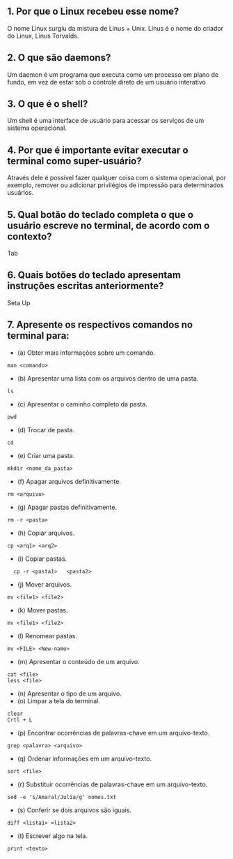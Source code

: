 ## 1. Por que o Linux recebeu esse nome?
 O nome Linux surgiu da mistura de Linus + Unix. Linus é o nome do criador do Linux, Linus Torvalds.

## 2. O que são daemons?
Um daemon é um programa que executa como um processo em plano de fundo, em vez de estar sob o controle direto de um usuário interativo

## 3. O que é o shell?
Um shell é uma interface de usuário para acessar os serviços de um sistema operacional.

## 4. Por que é importante evitar executar o terminal como super-usuário?
Através dele é possível fazer qualquer coisa com o sistema operacional, por exemplo, remover ou adicionar privilégios de impressão para determinados usuários.

## 5. Qual botão do teclado completa o que o usuário escreve no terminal, de acordo com o contexto?
Tab

## 6. Quais botões do teclado apresentam instruções escritas anteriormente?
Seta Up

## 7. Apresente os respectivos comandos no terminal para:
  - (a) Obter mais informações sobre um comando.
  ```shell
  man <comando>
  ```

  - (b) Apresentar uma lista com os arquivos dentro de uma pasta.
  ```shell
  ls
  ```

  - (c) Apresentar o caminho completo da pasta.
  ```
  pwd
  ```

  - (d) Trocar de pasta.
  ```
  cd
  ```

  - (e) Criar uma pasta.
  ```
  mkdir <nome_da_pasta>
  ```
  - (f) Apagar arquivos definitivamente.
  ```
  rm <arquivo>
  ```

  - (g) Apagar pastas definitivamente.
  ```
  rm -r <pasta>
  ```

  - (h) Copiar arquivos.
  ```
  cp <arq1> <arq2>
  ```

  - (i) Copiar pastas.
  ```
    cp -r <pasta1>   <pasta2>
  ```

  - (j) Mover arquivos.
  ```
  mv <file1> <file2>
  ```

  - (k) Mover pastas.
  ```
  mv <file1> <file2>
  ```
  - (l) Renomear pastas.
  ```
  mv <FILE> <New-name>
  ```

  - (m) Apresentar o conteúdo de um arquivo.
  ```
  cat <file>
  less <file>
  ```
  - (n) Apresentar o tipo de um arquivo.
  - (o) Limpar a tela do terminal.
  ```
  clear
  Crtl + L
  ```
  - (p) Encontrar ocorrências de palavras-chave em um arquivo-texto.
  ```
  grep <palavra> <arquivo>
  ```
  - (q) Ordenar informações em um arquivo-texto.
  ```
  sort <file>
  ```
  - (r) Substituir ocorrências de palavras-chave em um arquivo-texto.
  ```
  sed -e 's/Amaral/Julia/g' nomes.txt
  ```
  - (s) Conferir se dois arquivos são iguais.
  ```
  diff <lista1> <lista2>
  ```
  - (t) Escrever algo na tela.
  ```
  print <texto>
  ```
